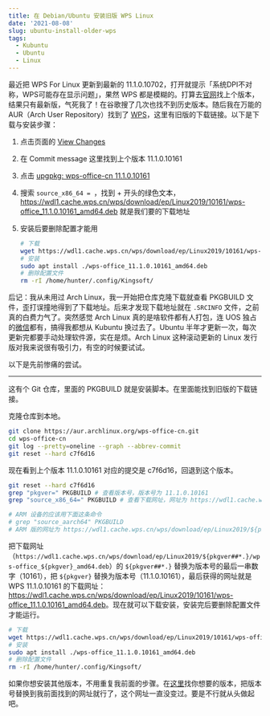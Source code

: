 ```yaml
---
title: 在 Debian/Ubuntu 安装旧版 WPS Linux
date: '2021-08-08'
slug: ubuntu-install-older-wps
tags:
  - Kubuntu
  - Ubuntu
  - Linux
---
```


最近把 WPS For Linux 更新到最新的 11.1.0.10702，打开就提示「系统DPI不对称，WPS可能存在显示问题」，果然 WPS 都是模糊的。打算去[官网](https://linux.wps.cn/)找上个版本，结果只有最新版，气死我了！在谷歌搜了几次也找不到历史版本。随后我在万能的 AUR（Arch User Repository）找到了 [WPS](https://aur.archlinux.org/packages/wps-office-cn/)，这里有旧版的下载链接。以下是下载与安装步骤：

1. 点击页面的 [View Changes](https://aur.archlinux.org/cgit/aur.git/log/?h=wps-office-cn)

1. 在 Commit message 这里找到上个版本 11.1.0.10161

1. 点击 [upgpkg: wps-office-cn 11.1.0.10161](https://aur.archlinux.org/cgit/aur.git/commit/?h=wps-office-cn&id=c7f6d16d3232488f53755137c58c21736e84f0e6)

1. 搜索 `source_x86_64 = `，找到 + 开头的绿色文本，<https://wdl1.cache.wps.cn/wps/download/ep/Linux2019/10161/wps-office_11.1.0.10161_amd64.deb> 就是我们要的下载地址

1. 安装后要删除配置才能用

    ```bash
    # 下载
    wget https://wdl1.cache.wps.cn/wps/download/ep/Linux2019/10161/wps-office_11.1.0.10161_amd64.deb
    # 安装
    sudo apt install ./wps-office_11.1.0.10161_amd64.deb
    # 删除配置文件
    rm -rI /home/hunter/.config/Kingsoft/
    ```

后记：我从未用过 Arch Linux，我一开始把仓库克隆下载就查看 PKGBUILD 文件，歪打误撞地得到了下载地址。后来才发现下载地址就在 `.SRCINFO` 文件，之前真的白费力气了。突然感觉 Arch Linux 真的是啥软件都有人打包，连 UOS 独占的[微信](https://aur.archlinux.org/packages/wechat-uos/)都有，搞得我都想从 Kubuntu 换过去了。Ubuntu 半年才更新一次，每次更新完都要手动处理软件源，实在是烦。Arch Linux 这种滚动更新的 Linux 发行版对我来说很有吸引力，有空的时候要试试。

以下是先前惨痛的尝试。

---

这有个 Git 仓库，里面的 PKGBUILD 就是安装脚本。在里面能找到旧版的下载链接。

克隆仓库到本地。

```bash
git clone https://aur.archlinux.org/wps-office-cn.git
cd wps-office-cn
git log --pretty=oneline --graph --abbrev-commit
git reset --hard c7f6d16
```

现在看到上个版本 11.1.0.10161 对应的提交是 c7f6d16，回退到这个版本。

```bash
git reset --hard c7f6d16
grep "pkgver=" PKGBUILD # 查看版本号，版本号为 11.1.0.10161
grep "source_x86_64=" PKGBUILD # 查看下载网址，网址为 https://wdl1.cache.wps.cn/wps/download/ep/Linux2019/${pkgver##*.}/wps-office_${pkgver}_amd64.deb

# ARM 设备的应该用下面这条命令
# grep "source_aarch64" PKGBUILD
# ARM 版的网址为 https://wdl1.cache.wps.cn/wps/download/ep/Linux2019/${pkgver##*.}/wps-office_${pkgver}_arm64.deb
```

把下载网址（`https://wdl1.cache.wps.cn/wps/download/ep/Linux2019/${pkgver##*.}/wps-office_${pkgver}_amd64.deb`）的 `${pkgver##*.}` 替换为版本号的最后一串数字（10161），把 `${pkgver}` 替换为版本号（11.1.0.10161），最后获得的网址就是 WPS 11.1.0.10161 的下载网址：<https://wdl1.cache.wps.cn/wps/download/ep/Linux2019/10161/wps-office_11.1.0.10161_amd64.deb>。现在就可以下载安装，安装完后要删除配置文件才能运行。

```bash
# 下载
wget https://wdl1.cache.wps.cn/wps/download/ep/Linux2019/10161/wps-office_11.1.0.10161_amd64.deb
# 安装
sudo apt install ./wps-office_11.1.0.10161_amd64.deb
# 删除配置文件
rm -rI /home/hunter/.config/Kingsoft/
```

如果你想安装其他版本，不用重复我前面的步骤。在[这里](https://aur.archlinux.org/cgit/aur.git/log/?h=wps-office-cn)找你想要的版本，把版本号替换到我前面找到的网址就行了，这个网址一直没变过。要是不行就从头做起吧。